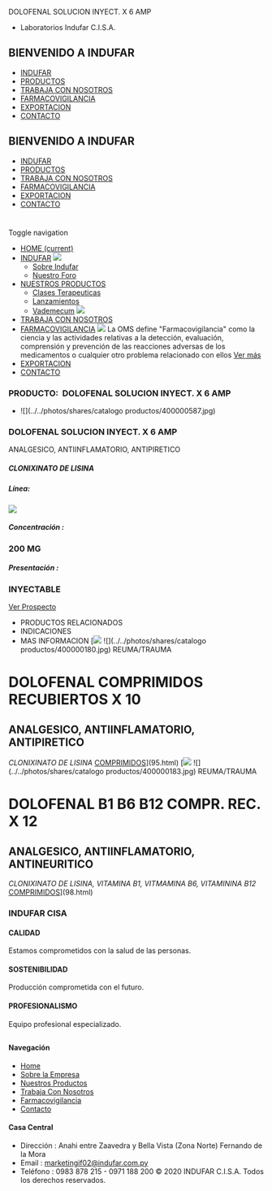 DOLOFENAL SOLUCION INYECT. X 6 AMP
- Laboratorios Indufar C.I.S.A.
## BIENVENIDO A INDUFAR
* [INDUFAR](348.html#)
* [PRODUCTOS](348.html#)
* [TRABAJA CON NOSOTROS](348.html#)
* [FARMACOVIGILANCIA](348.html#)
* [EXPORTACION](348.html#)
* [CONTACTO](348.html#)
## BIENVENIDO A INDUFAR
* [INDUFAR](../../index.html)
* [PRODUCTOS](../../productos.html)
* [TRABAJA CON NOSOTROS](../../trabaja_con_nosotros.html)
* [FARMACOVIGILANCIA](../../farmacovigilancia.html)
* [EXPORTACION](../../exportacion.html)
* [CONTACTO](../../contacto.html)
# 
Toggle navigation
* [HOME (current)](../../index.html)
* [INDUFAR](348.html#) 
  [![ ](../../photos/shares/Sistema/Menu/indufar_menul.jpg)](../../institucional.html)
  - [Sobre Indufar](../../institucional.html)
  - [Nuestro Foro](../../blog.html)
* [NUESTROS PRODUCTOS](348.html#) 
  - [Clases Terapeuticas](../clases_terapeuticas.html)
  - [Lanzamientos](../lanzamientos.html)
  - [Vademecum](../../productos.html)
  [![ ](../../photos/shares/Sistema/Menu/productos.png)](../../productos.html)
* [TRABAJA CON NOSOTROS](../../trabaja_con_nosotros.html)
* [FARMACOVIGILANCIA](348.html#) 
  [![ ](../../photos/shares/Sistema/Menu/TUBOS.png)](../../farmacovigilancia.html)
  La OMS define "Farmacovigilancia" como la ciencia y las actividades relativas a la detección, evaluación, comprensión y prevención de las reacciones adversas de los medicamentos o cualquier otro problema relacionado con ellos
  [Ver más](../../farmacovigilancia.html)
* [EXPORTACION](../../exportacion.html)
* [CONTACTO](../../contacto.html)
### PRODUCTO:  DOLOFENAL SOLUCION INYECT. X 6 AMP
* ![](../../photos/shares/catalogo productos/400000587.jpg)
### **DOLOFENAL SOLUCION INYECT. X 6 AMP**
ANALGESICO, ANTIINFLAMATORIO, ANTIPIRETICO
##### **CLONIXINATO DE LISINA**
##### **Línea:**
[![](../../photos/shares/Laboratorios/lab_medical.png)](../linea/2.html)
##### **Concentración :**
### 200 MG
##### **Presentación :**
### INYECTABLE
[Ver Prospecto](https://www.indufar.com.py/files/shares/prospectos/400000587.pdf)
* PRODUCTOS RELACIONADOS
* INDICACIONES
* MAS INFORMACION
[![](../../photos/shares/Laboratorios/lab_medical.png)
![](../../photos/shares/catalogo productos/400000180.jpg)
REUMA/TRAUMA
# DOLOFENAL COMPRIMIDOS RECUBIERTOS X 10
## ANALGESICO, ANTIINFLAMATORIO, ANTIPIRETICO
*CLONIXINATO DE LISINA*
[COMPRIMIDOS](348.html#)](95.html)
[![](../../photos/shares/Laboratorios/lab_medical.png)
![](../../photos/shares/catalogo productos/400000183.jpg)
REUMA/TRAUMA
# DOLOFENAL B1 B6 B12 COMPR. REC. X 12
## ANALGESICO, ANTIINFLAMATORIO, ANTINEURITICO
*CLONIXINATO DE LISINA, VITAMINA B1, VITMAMINA B6, VITAMININA B12*
[COMPRIMIDOS](348.html#)](98.html)
### INDUFAR CISA
#### CALIDAD
Estamos comprometidos con la salud de las personas.
#### SOSTENIBILIDAD
Producción comprometida con el futuro.
#### PROFESIONALISMO
Equipo profesional especializado.
## 
#### Navegación
* [Home](../../index.html)
* [Sobre la Empresa](../../institucional.html)
* [Nuestros Productos](../../productos.html)
* [Trabaja Con Nosotros](../../trabaja_con_nosotros.html)
* [Farmacovigilancia](../../farmacovigilancia.html)
* [Contacto](../../contacto.html)
#### Casa Central
* Dirección : Anahi entre Zaavedra y Bella Vista (Zona Norte) Fernando de la Mora
* Email : [marketingif02@indufar.com.py](mailto:marketingif02@indufar.com.py)
* Teléfono : 0983 878 215 - 0971 188 200
© 2020 INDUFAR C.I.S.A. Todos los derechos reservados.